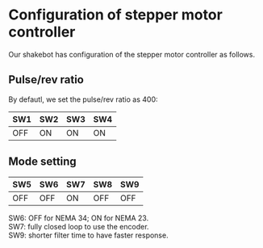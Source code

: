 # Configuration of stepper motor controller
Our shakebot has configuration of the stepper motor controller as follows.

## Pulse/rev ratio
By defautl, we set the pulse/rev ratio as 400:

| SW1  | SW2  | SW3  | SW4  |
|------|------|------|------|
| OFF  | ON   | ON   | ON   |


## Mode setting 
| SW5 | SW6 | SW7 | SW8 | SW9 |
|-----|-----|-----|-----|-----|
| OFF | OFF | ON  | OFF | OFF |


SW6: OFF for NEMA 34; ON for NEMA 23.  
SW7: fully closed loop to use the encoder.  
SW9: shorter filter time to have faster response.  
